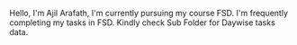 Hello, I'm Ajil Arafath, I'm currently pursuing my course FSD. I'm frequently completing my tasks in FSD.
Kindly check Sub Folder for Daywise tasks data.
